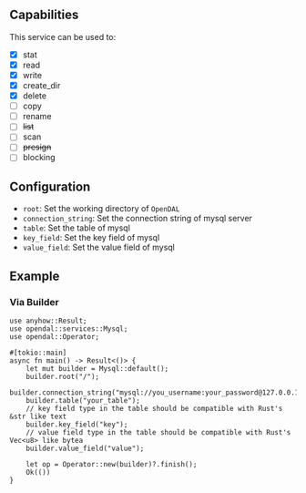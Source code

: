 ## Capabilities

This service can be used to:

- [x] stat
- [x] read
- [x] write
- [x] create_dir
- [x] delete
- [ ] copy
- [ ] rename
- [ ] ~~list~~
- [ ] scan
- [ ] ~~presign~~
- [ ] blocking

## Configuration

- `root`: Set the working directory of `OpenDAL`
- `connection_string`: Set the connection string of mysql server
- `table`: Set the table of mysql
- `key_field`: Set the key field of mysql
- `value_field`: Set the value field of mysql

## Example

### Via Builder

```rust,no_run
use anyhow::Result;
use opendal::services::Mysql;
use opendal::Operator;

#[tokio::main]
async fn main() -> Result<()> {
    let mut builder = Mysql::default();
    builder.root("/");
    builder.connection_string("mysql://you_username:your_password@127.0.0.1:5432/your_database");
    builder.table("your_table");
    // key field type in the table should be compatible with Rust's &str like text
    builder.key_field("key");
    // value field type in the table should be compatible with Rust's Vec<u8> like bytea
    builder.value_field("value");

    let op = Operator::new(builder)?.finish();
    Ok(())
}
```
